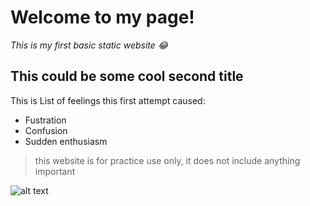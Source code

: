 # Welcome to my page!

*This is my first basic static website :joy:*

## This could be some cool second title

This is List of feelings this first attempt caused:

- Fustration
- Confusion
- Sudden enthusiasm

>this website is for practice use only, it does not include anything important

![alt text](pexels-ann-h-15221698.jpg)
